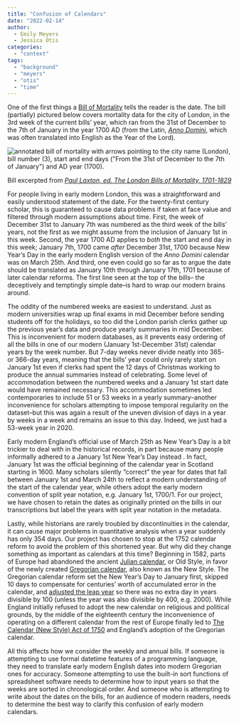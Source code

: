 ```yaml
---
title: "Confusion of Calendars"
date: "2022-02-14"
author:
  - Emily Meyers
  - Jessica Otis
categories: 
  - "context"
tags: 
  - "background"
  - "meyers"
  - "otis"
  - "time"
---
```


One of the first things a [Bill of Mortality](https://deathbynumbers.org/2022/01/31/the-london-bills-of-mortality/) tells the reader is the date. The bill (partially) pictured below covers mortality data for the city of London, in the 3rd week of the current bills’ year, which ran from the 31st of December to the 7th of January in the year 1700 AD (from the Latin, [_Anno Domini_](https://en.wikipedia.org/wiki/Anno_Domini), which was often translated into English as the Year of the Lord).

![annotated bill of mortality with arrows pointing to the city name (London), bill number (3), start and end days ("From the 31st of December to the 7th of January") and AD year (1700).](images/1700-03-recto-1024x182.jpg)

Bill excerpted from [_Paul Laxton, ed. The London Bills of Mortality, 1701-1829_](https://www.worldcat.org/title/london-bills-of-mortality-1701-1829/oclc/18494838&referer=brief_results)

For people living in early modern London, this was a straightforward and easily understood statement of the date. For the twenty-first century scholar, this is guaranteed to cause data problems if taken at face value and filtered through modern assumptions about time. First, the week of December 31st to January 7th was numbered as the third week of the bills’ years, not the first as we might assume from the inclusion of January 1st in this week. Second, the year 1700 AD applies to _both_ the start and end day in this week; January 7th, 1700 came _after_ December 31st, 1700 because New Year’s Day in the early modern English version of the _Anno Domini_ calendar was on March 25th. And third, one even could go so far as to argue the date should be translated as January 10th through January 17th, 1701 because of later calendar reforms. The first line seen at the top of the bills– the deceptively and temptingly simple date–is hard to wrap our modern brains around. 

The oddity of the numbered weeks are easiest to understand. Just as modern universities wrap up final exams in mid December before sending students off for the holidays, so too did the London parish clerks gather up the previous year’s data and produce yearly summaries in mid December. This is inconvenient for modern databases, as it prevents easy ordering of all the bills in one of our modern (January 1st-December 31st) calendar years by the week number. But 7-day weeks never divide neatly into 365- or 366-day years, meaning that the bills’ year could only rarely start on January 1st even if clerks had spent the 12 days of Christmas working to produce the annual summaries instead of celebrating. Some level of accommodation between the numbered weeks and a January 1st start date would have remained necessary. This accommodation sometimes led contemporaries to include 51 or 53 weeks in a yearly summary–another inconvenience for scholars attempting to impose temporal regularity on the dataset–but this was again a result of the uneven division of days in a year by weeks in a week and remains an issue to this day. Indeed, we just had a 53-week year in 2020.

Early modern England’s official use of March 25th as New Year’s Day is a bit trickier to deal with in the historical records, in part because many people informally adhered to a January 1st New Year’s Day instead . In fact, January 1st was the official beginning of the calendar year in Scotland starting in 1600. Many scholars silently “correct” the year for dates that fall between January 1st and March 24th to reflect a modern understanding of the start of the calendar year, while others adopt the early modern convention of split year notation, e.g. January 1st, 1700/1. For our project, we have chosen to retain the dates as originally printed on the bills in our transcriptions but label the years with split year notation in the metadata.

Lastly, while historians are rarely troubled by discontinuities in the calendar, it can cause major problems in quantitative analysis when a year suddenly has only 354 days. Our project has chosen to stop at the 1752 calendar reform to avoid the problem of this shortened year. But why did they change something as important as calendars at this time? Beginning in 1582, parts of Europe had abandoned the ancient [Julian calendar](https://en.wikipedia.org/wiki/Julian_calendar), or Old Style, in favor of the newly created [Gregorian calendar](https://en.wikipedia.org/wiki/Gregorian_calendar), also known as the New Style. The Gregorian calendar reform set the New Year’s Day to January first, skipped 10 days to compensate for centuries’ worth of accumulated error in the calendar, and [adjusted the leap year](https://airandspace.si.edu/stories/editorial/science-leap-year) so there was no extra day in years divisible by 100 (unless the year was also divisible by 400, e.g. 2000). While England initially refused to adopt the new calendar on religious and political grounds, by the middle of the eighteenth century the inconvenience of operating on a different calendar from the rest of Europe finally led to [The Calendar (New Style) Act of 1750](https://en.wikipedia.org/wiki/Calendar_(New_Style)_Act_1750) and England’s adoption of the Gregorian calendar.

All this affects how we consider the weekly and annual bills. If someone is attempting to use formal datetime features of a programming language, they need to translate early modern English dates into modern Gregorian ones for accuracy. Someone attempting to use the built-in sort functions of spreadsheet software needs to determine how to input years so that the weeks are sorted in chronological order. And someone who is attempting to write about the dates on the bills, for an audience of modern readers, needs to determine the best way to clarify this confusion of early modern calendars.
